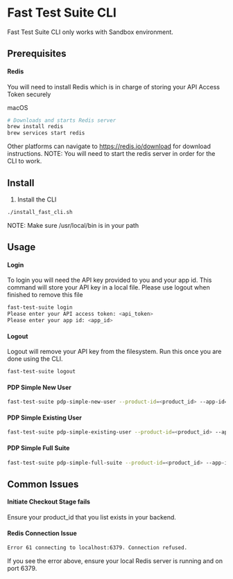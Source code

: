 # Fast Test Suite CLI

Fast Test Suite CLI only works with Sandbox environment.

## Prerequisites

#### Redis
You will need to install Redis which is in charge of storing your API Access Token securely

macOS
```bash
# Downloads and starts Redis server
brew install redis
brew services start redis
```

Other platforms can navigate to https://redis.io/download for download instructions.
NOTE: You will need to start the redis server in order for the CLI to work.

## Install

1. Install the CLI
```bash
./install_fast_cli.sh
```

NOTE: Make sure /usr/local/bin is in your path

## Usage

#### Login
To login you will need the API key provided to you and your app id.
This command will store your API key in a local file. Please use logout when finished to remove this file
```bash
fast-test-suite login
Please enter your API access token: <api_token>
Please enter your app id: <app_id>
```

#### Logout
Logout will remove your API key from the filesystem. Run this once you are done using the CLI.
```bash
fast-test-suite logout
```

#### PDP Simple New User
```bash
fast-test-suite pdp-simple-new-user --product-id=<product_id> --app-id=<app_id>
```

#### PDP Simple Existing User
```bash
fast-test-suite pdp-simple-existing-user --product-id=<product_id> --app-id=<app_id>
```

#### PDP Simple Full Suite
```bash
fast-test-suite pdp-simple-full-suite --product-id=<product_id> --app-id=<app_id>
```

## Common Issues

#### Initiate Checkout Stage fails
Ensure your product_id that you list exists in your backend.

#### Redis Connection Issue
```bash
Error 61 connecting to localhost:6379. Connection refused.
```
If you see the error above, ensure your local Redis server is running and on port 6379.
